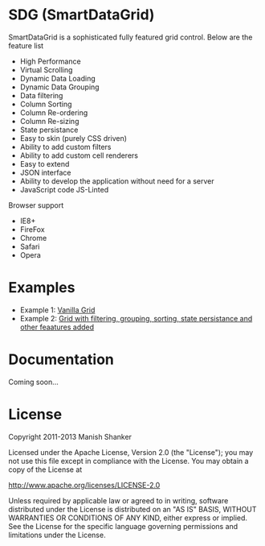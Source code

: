 SDG (SmartDataGrid)
===================

SmartDataGrid is a sophisticated fully featured grid control. Below are the feature list
- High Performance
- Virtual Scrolling 
- Dynamic Data Loading
- Dynamic Data Grouping
- Data filtering
- Column Sorting
- Column Re-ordering
- Column Re-sizing
- State persistance
- Easy to skin (purely CSS driven)
- Ability to add custom filters
- Ability to add custom cell renderers
- Easy to extend
- JSON interface
- Ability to develop the application without need for a server
- JavaScript code JS-Linted

Browser support
- IE8+
- FireFox 
- Chrome
- Safari
- Opera

Examples
========

- Example 1: [Vanilla Grid](http://jsfiddle.net/PB7f6/embedded/result/)
- Example 2: [Grid with filtering, grouping, sorting, state persistance and other feaatures added](http://jsfiddle.net/PB7f6/1/embedded/result)

Documentation
=============

Coming soon...

License
=======

Copyright 2011-2013 Manish Shanker

Licensed under the Apache License, Version 2.0 (the "License");
you may not use this file except in compliance with the License.
You may obtain a copy of the License at

http://www.apache.org/licenses/LICENSE-2.0

Unless required by applicable law or agreed to in writing, software
distributed under the License is distributed on an "AS IS" BASIS,
WITHOUT WARRANTIES OR CONDITIONS OF ANY KIND, either express or implied.
See the License for the specific language governing permissions and
limitations under the License.
